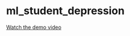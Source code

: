 # ml_student_depression

[Watch the demo video](./knn_visualization/media/videos/main/2160p60/Knn.mp4)